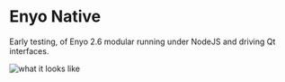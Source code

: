 Enyo Native
===========

Early testing, of Enyo 2.6 modular running under NodeJS and driving Qt interfaces.


![what it looks like](http://i.imgur.com/lGDwAoV.png)